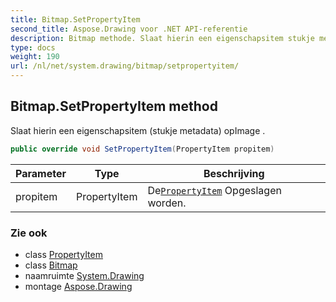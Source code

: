 ```yaml
---
title: Bitmap.SetPropertyItem
second_title: Aspose.Drawing voor .NET API-referentie
description: Bitmap methode. Slaat hierin een eigenschapsitem stukje metadata opImage .
type: docs
weight: 190
url: /nl/net/system.drawing/bitmap/setpropertyitem/
---
```

## Bitmap.SetPropertyItem method

Slaat hierin een eigenschapsitem (stukje metadata) opImage .

```csharp
public override void SetPropertyItem(PropertyItem propitem)
```

| Parameter | Type | Beschrijving |
| --- | --- | --- |
| propitem | PropertyItem | De[`PropertyItem`](../../../system.drawing.imaging/propertyitem/) Opgeslagen worden. |

### Zie ook

* class [PropertyItem](../../../system.drawing.imaging/propertyitem/)
* class [Bitmap](../)
* naamruimte [System.Drawing](../../bitmap/)
* montage [Aspose.Drawing](../../../)


